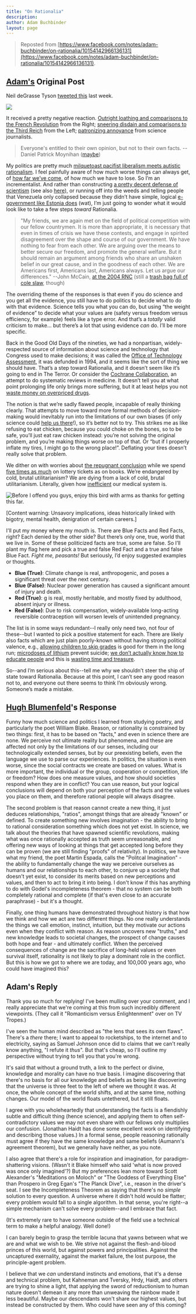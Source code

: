 ```yaml
---
title: "On Rationalia"
description: 
author: Adam Buchbinder
layout: page
---
```


> Reposted from [https://www.facebook.com/notes/adam-buchbinder/on-rationalia/10154142966136131](https://www.facebook.com/notes/adam-buchbinder/on-rationalia/10154142966136131).

## [Adam's](https://facebook.com/adam-buchbinder) Original Post

Neil deGrasse Tyson [tweeted this](https://twitter.com/neiltyson/status/748157273789300736) last week.

![](/images/tumblr_o9pdz2lboS1vske81o1_500.png)

It received a pretty negative reaction. [Outright loathing and comparisons to the French Revolution](http://thefederalist.com/2016/07/01/neil-degrasse-tysons-rationalia-would-be-a-terrible-country/) from the Right; [sneering disdain and comparisons to the Third Reich](http://www.slate.com/articles/health_and_science/science/2016/07/neil_degrasse_tyson_wants_a_nation_ruled_by_evidence_but_evidence_explains.html) from the Left; [patronizing annoyance](http://archive.is/cR9LP) from science journalists.

> Everyone's entitled to their own opinion, but not to their own facts.
>  --Daniel Patrick Moynihan ([maybe](http://www.barrypopik.com/index.php/new_york_city/entry/everyone_is_entitled_to_his_own_opinion_but_not_his_own_facts))

My politics are pretty much [milquetoast pacifist liberalism meets autistic rationalism](http://theunitofcaring.tumblr.com/post/135400140231/you-have-the-most-hilariously-naive-politics-ive). I feel painfully aware of how much worse things can always get, of [how far we’ve come](http://www.gapminder.org/tools/bubbles), of how much we have to lose. So I’m an incrementalist. And rather than constructing [a pretty decent defense of scientism](http://slatestarcodex.com/2013/07/25/i-myself-am-a-scientismist/) (see also [here](http://commonsenseatheism.com/?p=3173)), or running off into the weeds and telling people that Venezuela only collapsed because they didn’t have simple, logical [e-government like Estonia does](http://philsandifer.tumblr.com/post/146230978281/argumate-soundlogic2236-argumate) (wat), I’m just going to wonder what it would look like to take a few steps *toward* Rationalia.

> "My friends, we are again met on the field of political competition with our fellow countrymen. It is more than appropriate, it is necessary that even in times of crisis we have these contests, and engage in spirited disagreement over the shape and course of our government. We have nothing to fear from each other. We are arguing over the means to better secure our freedom, and promote the general welfare. But it should remain an argument among friends who share an unshaken belief in our great cause, and in the goodness of each other. We are Americans first, Americans last, Americans always. Let us argue our differences."
>  --John McCain, [at the 2004 RNC](http://www.gwu.edu/~action/2004/repconv04/mccain083004sp.html) (still a [trash bag full of cole slaw](http://www.nytimes.com/2008/02/17/us/politics/17torture.html?_r=0), though)

The overriding theme of the responses is that even if you do science and you get all the evidence, you still have to do politics to decide what to do with that evidence. Science tells you what you can do, but using “the weight of evidence” to decide what your values are (safety versus freedom versus efficiency, for example) feels like a type error. And that’s a *totally* valid criticism to make... but there’s a lot that using evidence *can* do. I’ll be more specific.

Back in the Good Old Days of the nineties, we had a nonpartisan, widely-respected source of information about science and technology that Congress used to make decisions; it was called the [Office of Technology Assessment](http://thebulletin.org/bring-back-office-technology-assessment), it was defunded in 1994, and it seems like the sort of thing we should have. That’s a step toward Rationalia, and it doesn’t seem like it’s going to end in The Terror. Or consider the [Cochrane Collaboration](http://skepdic.com/cochranecollaboration.html), an attempt to do systematic reviews in medicine. It doesn’t tell you at what point prolonging life only brings more suffering, but it at least helps you not [waste money on overpriced drugs](http://articles.mercola.com/sites/articles/archive/2002/12/18/nexium.aspx).

The notion is that we’re sadly flawed people, incapable of really thinking clearly. That attempts to move toward more formal methods of decision-making would inevitably run into the limitations of our own biases (if only science could [help us there](http://us.macmillan.com/thinkingfastandslow/danielkahneman)!), so it’s better not to try. This strikes me as like refusing to eat chicken, because you could choke on the bones, so to be safe, you’ll just eat raw chicken instead: you’re not solving the original problem, and you’re making things worse on top of that. Or “but if I properly inflate my tires, I might go to the wrong place!”. Deflating your tires doesn’t really solve that problem.

We dither on with worries about [the repugnant conclusion](http://plato.stanford.edu/entries/repugnant-conclusion/) while we spend [five times as much](http://money.cnn.com/2015/02/11/news/companies/lottery-spending/) on lottery tickets as on books. We’re endangered by cold, brutal utilitarianism? We are dying from a lack of cold, brutal utilitarianism. Literally, given how [inefficient](http://www.theatlantic.com/health/archive/2012/09/how-the-us-health-care-system-wastes-750-billion-annually/262106/) our medical system is.

![Before I offend you guys, enjoy this bird with arms as thanks for getting this far.](/images/2015.02.20-bird-with-arms.jpg)

[Content warning: Unsavory implications, ideas historically linked with bigotry, mental health, denigration of certain careers.]

I'll put my money where my mouth is. There are Blue Facts and Red Facts, right? Each denied by the other side? But there’s only one, true, world that we live in. Some of these politicized facts are true, some are false. So I’ll plant my flag here and pick a true and false Red Fact and a true and false Blue Fact. *Fight me, peasants!* But seriously, I’d enjoy suggested examples or thoughts. 

* **Blue (True)**: Climate change is real, anthropogenic, and poses a significant threat over the next century.
* **Blue (False)**: Nuclear power generation has caused a significant amount of injury and death.
* **Red (True)**: g is real, mostly heritable, and mostly fixed by adulthood, absent injury or illness.
* **Red (False)**: Due to risk compensation, widely-available long-acting reversible contraception will worsen levels of unintended pregnancy.

The list is in some ways redundant--I really only need two, not four of these--but I wanted to pick a positive statement for each. There are likely also facts which are just plain poorly-known without having strong political valence, e.g., [allowing children to skip grades](https://www.bostonglobe.com/ideas/2014/03/15/the-poor-neglected-gifted-child/rJpv8G4oeawWBBvXVtZyFM/story.html) is good for them in the long run; [microdoses of lithium](http://www.nytimes.com/2014/09/14/opinion/sunday/should-we-all-take-a-bit-of-lithium.html?_r=0) prevent suicide; [we don’t actually know how to educate people](http://slatestarcodex.com/2014/05/23/ssc-gives-a-graduation-speech/) and this is [wasting time and treasure](http://slatestarcodex.com/2015/06/06/against-tulip-subsidies/).

So--and I’m serious about this--tell me why we shouldn’t steer the ship of state toward Rationalia. Because at this point, I can’t see any good reason not to, and everyone out there seems to think I’m obviously wrong. Someone’s made a mistake.

## [Hugh Blumenfeld](https://www.facebook.com/hugh.blumenfeld)'s Response

Funny how much science and politics I learned from studying poetry, and particularly the poet William Blake. Reason, or rationality is constrained by two things: first, it has to be based on "facts," and even in science there are none. We perceive not ultimate reality but phenomena, and these are affected not only by the limitations of our senses, including our technologically extended senses, but by our preexisting beliefs, even the language we use to parse our experiences. In politics, the situation is even worse, since the social contracts we create are based on values. What is more important, the individual or the group, cooperation or competition, life or freedom? How does one measure values, and how should societies respond when they are in conflict? You can use reason, but your logical conclusions will depend on both your perception of the facts and the values you place on them, and therefore rational people will always disagree. 

The second problem is that reason cannot create a new thing, it just deduces relationships, "ratios", amongst things that are already "known" or defined. To create something new involves imagination - the ability to bring to rational consideration something which does not yet exist. In science, we talk about the theories that have spawned scientific revolutions, making what was once rationally accepted as truth seem unreasonable, and offering new ways of looking at things that get accepted long before they can be proven (we are still finding "proofs" of relativity). In politics, we have what my friend, the poet Martin Espada, calls the "Politcal Imagination" - the ability to fundamentally change the way we perceive ourselves as humans and our relationships to each other, to conjure up a society that doesn't yet exist, to consider its merits based on new perceptions and values, and then to act to bring it into being. I don't know if this has anything to do with Godel's incompleteness theorem - that no system can be both completely rational and complete (if that's even close to an accurate paraphrase) - but it's a thought.

Finally, one thing humans have demonstrated throughout history is that how we think and how we act are two different things. No one really understands the things we call emotion, instinct, intuition, but they motivate our actions even when they conflict with reason. As reason uncovers new "truths," and new knowledge leads to societal changes, the prospect of change causes both hope and fear - and ultimately conflict. When the perceived consequences of change are the sacrifice of long-held values or even survival itself, rationality is not likely to play a dominant role in the conflict. But this is how we got to where we are today, and 100,000 years ago, who could have imagined this?

## Adam's Reply

Thank you so much for replying! I've been mulling over your comment, and I really appreciate that we're coming at this from such incredibly different viewpoints. (They call it "Romanticism versus Enlightenment" over on TV Tropes.)

I've seen the human mind described as "the lens that sees its own flaws". There's a *there* there; I want to appeal to rocketships, to the internet and to electricity, saying as Samuel Johnson once did to claims that we can't really know anything, "I refute it *thus*". But that's cheap, so I'll outline my perspective without trying to tell you that you're wrong.

It's said that without a ground truth, a link to the perfect or divine, knowledge and morality can have no true basis. I imagine discovering that there's no basis for all our knowledge and beliefs as being like discovering that the universe is three feet to the left of where we thought it was. At once, the whole concept of the world shifts, and at the same time, nothing changes. Our model of the world floats untethered, but it still floats.

I agree with you wholeheartedly that understanding the facts is a fiendishly subtle and difficult thing (hence science), and applying them to often self-contradictory values we may not even share with our fellows only multiplies our confusion. (Jonathan Haidt has done some excellent work on identifying and describing those values.) In a formal sense, people reasoning rationally must agree if they have the same knowledge and same beliefs (Aumann's agreement theorem), but we generally have neither, as you note.

I also agree that there's a role for inspiration and imagination, for paradigm-shattering visions. (Wasn't it Blake himself who said 'what is now proved was once only imagined'?) But my preferences lean more toward Scott Alexander's "Meditations on Moloch" or "The Goddess of Everything Else" than Prospero in Greg Egan's "The Planck Dive", i.e., reason in the driver's seat. I see the Incompleteness Theorem as saying that there's no *simple* solution to every question. A universe where it didn't hold would be flatter; every problem would fall to a single algorithm. In that sense, you're right--a simple mechanism can't solve every problem--and I embrace that fact.

(It's extremely rare to have someone outside of the field use a technical term to make a helpful analogy. Well done!)

I can barely begin to grasp the terrible lacuna that yawns between what we are and what we wish to be. We strive not against the flesh-and-blood princes of this world, but against powers and principalities. Against the uncaptured exernality, against the market failure, the lost purpose, the principle-agent problem.

I believe that we *can* understand instincts and emotions, that it's a dense and technical problem, but Kahneman and Tversky, Hrdy, Haidt, and others are trying to shine a light, that applying the sword of reductionism to human nature doesn't demean it any more than unweaving the rainbow made it less beautiful. Maybe our descendants won't share our highest values, but instead be constructed by them. Who could have seen any of this coming?

